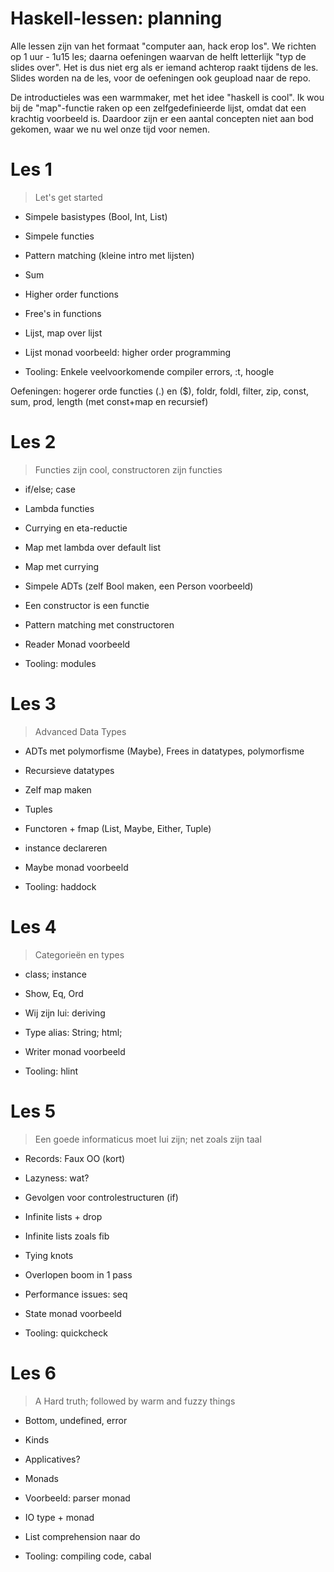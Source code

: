 Haskell-lessen: planning
========================

Alle lessen zijn van het formaat "computer aan, hack erop los". We richten op 1 uur  - 1u15 les; daarna oefeningen waarvan de helft letterlijk "typ de slides over". Het is dus niet erg als er iemand achterop raakt tijdens de les.
Slides worden na de les, voor de oefeningen ook geupload naar de repo.

De introductieles was een warmmaker, met het idee "haskell is cool". Ik wou bij de "map"-functie raken op een zelfgedefinieerde lijst, omdat dat een krachtig voorbeeld is. Daardoor zijn er een aantal concepten niet aan bod gekomen, waar we nu wel onze tijd voor nemen.

# Les 1
> Let's get started

- Simpele basistypes (Bool, Int, List)
- Simpele functies
- Pattern matching (kleine intro met lijsten)
- Sum
- Higher order functions
- Free's in functions
- Lijst, map over lijst
- Lijst monad voorbeeld: higher order programming

- Tooling: Enkele veelvoorkomende compiler errors, :t, hoogle

Oefeningen: hogerer orde functies (.) en ($), foldr, foldl, filter, zip, const, sum, prod, length (met const+map en recursief)

# Les 2
> Functies zijn cool, constructoren zijn functies

- if/else; case
- Lambda functies
- Currying en eta-reductie
- Map met lambda over default list
- Map met currying

- Simpele ADTs (zelf Bool maken, een Person voorbeeld)
- Een constructor is een functie
- Pattern matching met constructoren

- Reader Monad voorbeeld
- Tooling: modules


# Les 3
> Advanced Data Types

- ADTs met polymorfisme (Maybe), Frees in datatypes, polymorfisme
- Recursieve datatypes
- Zelf map maken
- Tuples
- Functoren + fmap (List, Maybe, Either, Tuple)
- instance declareren

- Maybe monad voorbeeld
- Tooling: haddock


# Les 4
> Categorieën en types

- class; instance
- Show, Eq, Ord
- Wij zijn lui: deriving
- Type alias: String; html;
- Writer monad voorbeeld

- Tooling: hlint

# Les 5
> Een goede informaticus moet lui zijn; net zoals zijn taal

- Records: Faux OO (kort)

- Lazyness: wat?
- Gevolgen voor controlestructuren (if)
- Infinite lists + drop
- Infinite lists zoals fib
- Tying knots
- Overlopen boom in 1 pass
- Performance issues: seq

- State monad voorbeeld
- Tooling: quickcheck

# Les 6
> A Hard truth; followed by warm and fuzzy things

- Bottom, undefined, error
- Kinds
- Applicatives?
- Monads
- Voorbeeld: parser monad
- IO type + monad
- List comprehension naar do

- Tooling: compiling  code, cabal
